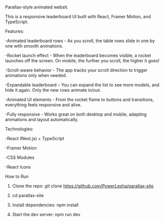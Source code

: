 Parallax-style animated websit.

This is a responsive leaderboard UI built with React, Framer Motion, and TypeScript.

Features:

-Animated leaderboard rows - As you scroll, the table rows slide in one by one with smooth animations.

-Rocket launch effect - When the leaderboard becomes visible, a rocket launches off the screen. On mobile, the further you scroll, the higher it goes!

-Scroll-aware behavior - The app tracks your scroll direction to trigger animations only when needed.

-Expandable leaderboard – You can expand the list to see more models, and hide it again. Only the new rows animate in/out.

-Animated UI elements - From the rocket flame to buttons and transitions, everything feels responsive and alive.

-Fully responsive - Works great on both desktop and mobile, adapting animations and layout automatically.

Technologies:

-React (Next.js) + TypeScript

-Framer Motion

-CSS Modules

-React Icons

How to Run

1. Clone the repo:
   git clone https://github.com/PowerLesha/parallax-site

2. cd parallax-site

3. Install dependencies:
   npm install

4. Start the dev server:
   npm run dev
